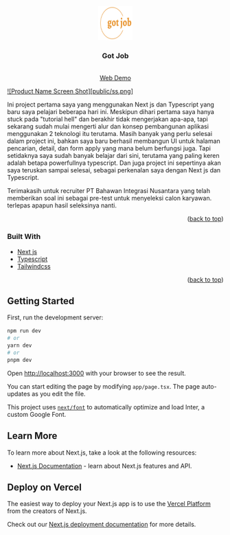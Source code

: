 <a name="readme-top"></a>
<!-- PROJECT LOGO -->
<br />
<div align="center">
  <a href="https://github.com/Ikhor03/Got-Job.git">
    <img src="public/gotJob.png" alt="Logo" width="80" height="80">
  </a>

<h3 align="center">Got Job</h3>

  <p align="center">
    <br />
    <a href="https://got-job.vercel.app/">Web Demo</a>
  </p>
</div>

<!-- ABOUT THE PROJECT -->

[![Product Name Screen Shot][public/ss.png]](https://got-job.vercel.app/)

Ini project pertama saya yang menggunakan Next js dan Typescript yang baru saya pelajari beberapa hari ini. Meskipun dihari pertama saya hanya stuck pada "tutorial hell" dan berakhir tidak mengerjakan apa-apa, tapi sekarang sudah mulai mengerti alur dan konsep pembangunan aplikasi menggunakan 2 teknologi itu terutama. Masih banyak yang perlu selesai dalam project ini, bahkan saya baru berhasil membangun UI untuk halaman pencarian, detail, dan form apply yang mana belum berfungsi juga. Tapi setidaknya saya sudah banyak belajar dari sini, terutama yang paling keren adalah betapa powerfullnya typescript. Dan juga project ini sepertinya akan saya teruskan sampai selesai, sebagai perkenalan saya dengan Next js dan Typescript.

Terimakasih untuk recruiter  PT Bahawan Integrasi Nusantara yang telah memberikan soal ini sebagai pre-test untuk menyeleksi calon karyawan. terlepas apapun hasil seleksinya nanti.

<p align="right">(<a href="#readme-top">back to top</a>)</p>

### Built With

* [Next js](https://nextjs.org/docs/basic-features/font-optimization)
* [Typescript](https://www.typescriptlang.org/)
* [Tailwindcss](https://tailwindcss.com/)

<p align="right">(<a href="#readme-top">back to top</a>)</p>


## Getting Started

First, run the development server:

```bash
npm run dev
# or
yarn dev
# or
pnpm dev
```

Open [http://localhost:3000](http://localhost:3000) with your browser to see the result.

You can start editing the page by modifying `app/page.tsx`. The page auto-updates as you edit the file.

This project uses [`next/font`](https://nextjs.org/docs/basic-features/font-optimization) to automatically optimize and load Inter, a custom Google Font.

## Learn More

To learn more about Next.js, take a look at the following resources:

- [Next.js Documentation](https://nextjs.org/docs) - learn about Next.js features and API.

## Deploy on Vercel

The easiest way to deploy your Next.js app is to use the [Vercel Platform](https://vercel.com/new?utm_medium=default-template&filter=next.js&utm_source=create-next-app&utm_campaign=create-next-app-readme) from the creators of Next.js.

Check out our [Next.js deployment documentation](https://nextjs.org/docs/deployment) for more details.
